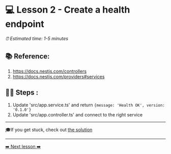 # 💻 Lesson 2 - Create a health endpoint

###### ⏰ Estimated time: 1-5 minutes

## 📚 Reference:

1. https://docs.nestjs.com/controllers
2. https://docs.nestjs.com/providers#services

## 🏋️‍♀️ Steps :

1. Update 'src/app.service.ts' and return `{message: 'Health OK', version: '0.1.0'}`
2. Update 'src/app.controller.ts' and connect to the right service

---

🎓If you get stuck, check out [the solution](SOLUTION.md)

---

[➡️ Next lesson ➡️](../Lesson3/LESSON.md)
